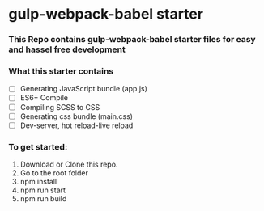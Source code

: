 # gulp-webpack-babel starter

### This Repo contains gulp-webpack-babel starter files for easy and hassel free development
### What this starter contains
- [ ] Generating JavaScript bundle (app.js)
- [ ] ES6+ Compile
- [ ] Compiling SCSS to CSS 
- [ ] Generating css bundle (main.css)
- [ ] Dev-server, hot reload-live reload

### To get started:

1. Download or Clone this repo.
2. Go to the root folder
3. npm install
4. npm run start
5. npm run build